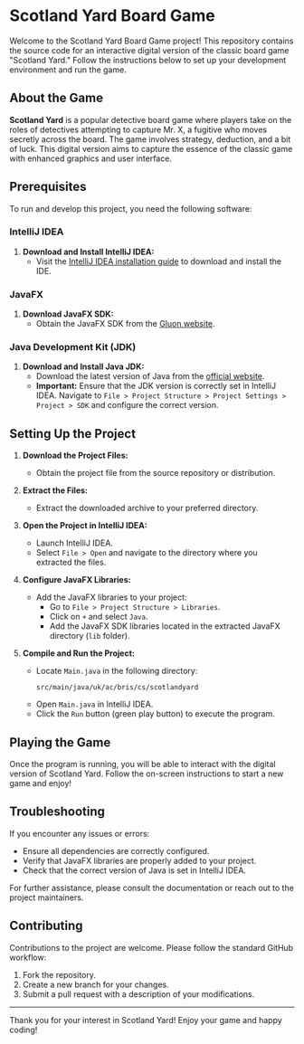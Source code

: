 # Scotland Yard Board Game

Welcome to the Scotland Yard Board Game project! This repository contains the source code for an interactive digital version of the classic board game "Scotland Yard." Follow the instructions below to set up your development environment and run the game.

## About the Game

**Scotland Yard** is a popular detective board game where players take on the roles of detectives attempting to capture Mr. X, a fugitive who moves secretly across the board. The game involves strategy, deduction, and a bit of luck. This digital version aims to capture the essence of the classic game with enhanced graphics and user interface.

## Prerequisites

To run and develop this project, you need the following software:

### IntelliJ IDEA

1. **Download and Install IntelliJ IDEA:**
   - Visit the [IntelliJ IDEA installation guide](https://www.jetbrains.com/help/idea/installation-guide.html) to download and install the IDE.

### JavaFX

1. **Download JavaFX SDK:**
   - Obtain the JavaFX SDK from the [Gluon website](https://gluonhq.com/products/javafx/).

### Java Development Kit (JDK)

1. **Download and Install Java JDK:**
   - Download the latest version of Java from the [official website](https://www.java.com/en/).
   - **Important:** Ensure that the JDK version is correctly set in IntelliJ IDEA. Navigate to `File > Project Structure > Project Settings > Project > SDK` and configure the correct version.

## Setting Up the Project

1. **Download the Project Files:**
   - Obtain the project file from the source repository or distribution.

2. **Extract the Files:**
   - Extract the downloaded archive to your preferred directory.

3. **Open the Project in IntelliJ IDEA:**
   - Launch IntelliJ IDEA.
   - Select `File > Open` and navigate to the directory where you extracted the files.

4. **Configure JavaFX Libraries:**
   - Add the JavaFX libraries to your project:
     - Go to `File > Project Structure > Libraries`.
     - Click on `+` and select `Java`.
     - Add the JavaFX SDK libraries located in the extracted JavaFX directory (`lib` folder).

5. **Compile and Run the Project:**
   - Locate `Main.java` in the following directory:
     ```
     src/main/java/uk/ac/bris/cs/scotlandyard
     ```
   - Open `Main.java` in IntelliJ IDEA.
   - Click the `Run` button (green play button) to execute the program.

## Playing the Game

Once the program is running, you will be able to interact with the digital version of Scotland Yard. Follow the on-screen instructions to start a new game and enjoy!

## Troubleshooting

If you encounter any issues or errors:

- Ensure all dependencies are correctly configured.
- Verify that JavaFX libraries are properly added to your project.
- Check that the correct version of Java is set in IntelliJ IDEA.

For further assistance, please consult the documentation or reach out to the project maintainers.

## Contributing

Contributions to the project are welcome. Please follow the standard GitHub workflow:

1. Fork the repository.
2. Create a new branch for your changes.
3. Submit a pull request with a description of your modifications.

---

Thank you for your interest in Scotland Yard! Enjoy your game and happy coding!

